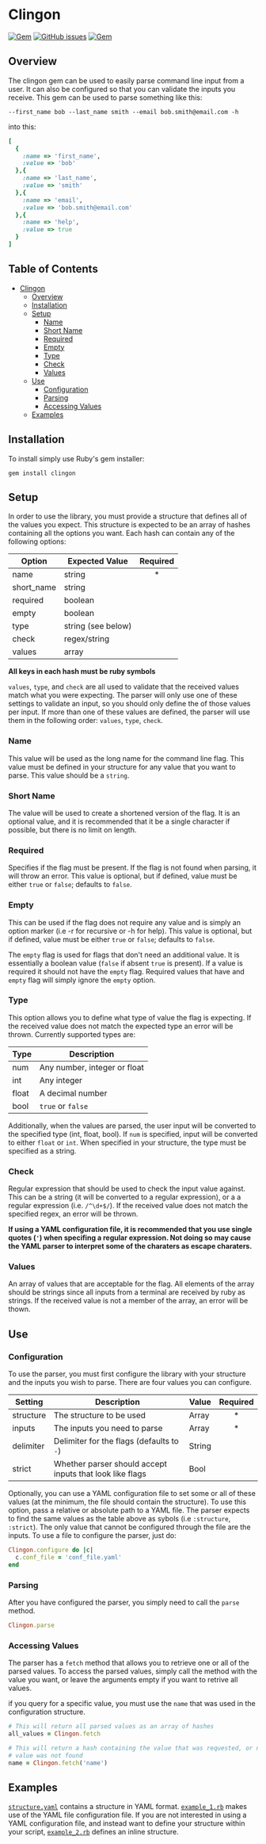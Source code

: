 # Clingon

[![Gem](https://img.shields.io/gem/v/clingon.svg?style=flat-square)](https://rubygems.org/gems/clingon)
[![GitHub issues](https://img.shields.io/github/issues/mardotio/clingon.svg?style=flat-square)](https://github.com/mardotio/clingon/issues)
[![Gem](https://img.shields.io/gem/dtv/clingon.svg?style=flat-square)](https://rubygems.org/gems/clingon)

## Overview

The clingon gem can be used to easily parse command line input from a user.
It can also be configured so that you can validate the inputs you receive. This 
gem can be used to parse something like this:

```
--first_name bob --last_name smith --email bob.smith@email.com -h
```

into this:

```ruby
[
  {
    :name => 'first_name',
    :value => 'bob'
  },{
    :name => 'last_name',
    :value => 'smith'
  },{
    :name => 'email',
    :value => 'bob.smith@email.com'
  },{
    :name => 'help',
    :value => true
  }
]
```

## Table of Contents

<!-- TOC -->

- [Clingon](#clingon)
  - [Overview](#overview)
  - [Installation](#installation)
  - [Setup](#setup)
    - [Name](#name)
    - [Short Name](#short-name)
    - [Required](#required)
    - [Empty](#empty)
    - [Type](#type)
    - [Check](#check)
    - [Values](#values)
  - [Use](#use)
    - [Configuration](#configuration)
    - [Parsing](#parsing)
    - [Accessing Values](#accessing-values)
  - [Examples](#examples)

<!-- /TOC -->

## Installation

To install simply use Ruby's gem installer:

```
gem install clingon
```

## Setup

In order to use the library, you must provide a structure that defines all
of the values you expect. This structure is expected to be an array of hashes
containing all the options you want. Each hash can contain any of the following
options:

|Option|Expected Value|Required|
|------|--------------|:------:|
|name|string|*|
|short_name|string||
|required|boolean||
|empty|boolean||
|type|string (see below)||
|check|regex/string||
|values|array||

**All keys in each hash must be ruby symbols**

`values`, `type`, and `check` are all used to validate that the received values
match what you were expecting. The parser will only use one of these settings to
validate an input, so you should only define the of those values per input. If
more than one of these values are defined, the parser will use them in the
following order: `values`, `type`, `check`.

### Name

This value will be used as the long name for the command line flag. This value
must be defined in your structure for any value that you want to parse. This
value should be a `string`.

### Short Name

The value will be used to create a shortened version of the flag. It is an
optional value, and it is recommended that it be a single character if possible,
but there is no limit on length.

### Required

Specifies if the flag must be present. If the flag is not found when parsing,
it will throw an error. This value is optional, but if defined, value must
be either `true` or `false`; defaults to `false`.

### Empty

This can be used if the flag does not require any value and is simply an option
marker (i.e -r for recursive or -h for help). This value is optional, but if
defined, value must be either `true` or `false`; defaults to `false`.

The `empty` flag is used for flags that don't need an additional value. It is
essentially a boolean value (`false` if absent `true` is present). If a value is
required it should not have the `empty` flag. Required values that have and
`empty` flag will simply ignore the `empty` option.

### Type

This option allows you to define what type of value the flag is expecting. If
the received value does not match the expected type an error will be thrown.
Currently supported types are:

|Type|Description|
|----|--------|
|num|Any number, integer or float|
|int|Any integer|
|float|A decimal number|
|bool|`true` or `false`|

Additionally, when the values are parsed, the user input will be converted to
the specified type (int, float, bool). If `num` is specified, input will be
converted to either `float` or `int`. When specified in your structure, the type
must be specified as a string.

### Check

Regular expression that should be used to check the input value against. This
can be a string (it will be converted to a regular expression), or a a regular
expression (i.e. `/^\d+$/`). If the received value does not match the specified
regex, an error will be thrown.

**If using a YAML configuration file, it is recommended that you use single
quotes (`'`) when specifing a regular expression. Not doing so may cause the
YAML parser to interpret some of the charaters as escape charaters.**

### Values

An array of values that are acceptable for the flag. All elements of the array
should be strings since all inputs from a terminal are received by ruby as
strings. If the received value is not a member of the array, an error will be
thown.

## Use

### Configuration

To use the parser, you must first configure the library with your structure and
the inputs you wish to parse. There are four values you can configure.

|Setting|Description|Value|Required|
|-------|-----------|-----|:------:|
|structure|The structure to be used|Array|*|
|inputs|The inputs you need to parse|Array|*|
|delimiter|Delimiter for the flags (defaults to `-`)|String||
|strict|Whether parser should accept inputs that look like flags|Bool||

Optionally, you can use a YAML configuration file to set some or all of these
values (at the minimum, the file should contain the structure). To use this
option, pass a relative or absolute path to a YAML file. The parser expects to
find the same values as the table above as sybols (i.e `:structure`, `:strict`).
The only value that cannot be configured through the file are the inputs. To
use a file to configure the parser, just do:

```ruby
Clingon.configure do |c|
  c.conf_file = 'conf_file.yaml'
end
```

### Parsing

After you have configured the parser, you simply need to call the `parse`
method.

```ruby
Clingon.parse
```

### Accessing Values

The parser has a `fetch` method that allows you to retrieve one or all of the
parsed values. To access the parsed values, simply call the method with the
value you want, or leave the arguments empty if you want to retrive all values.

if you query for a specific value, you must use the `name` that was used in the
configuration structure.

```ruby
# This will return all parsed values as an array of hashes
all_values = Clingon.fetch

# This will return a hash containing the value that was requested, or nil if the
# value was not found
name = Clingon.fetch('name')
```

## Examples

[`structure.yaml`](/examples/structure.yaml) contains a structure in YAML
format. [`example_1.rb`](/examples/example_1.rb) makes use of the YAML file
configuration file. If you are not interested in using a YAML configuration
file, and instead want to define your structure within your script,
[`example_2.rb`](/examples/example_2.rb) defines an inline structure.
